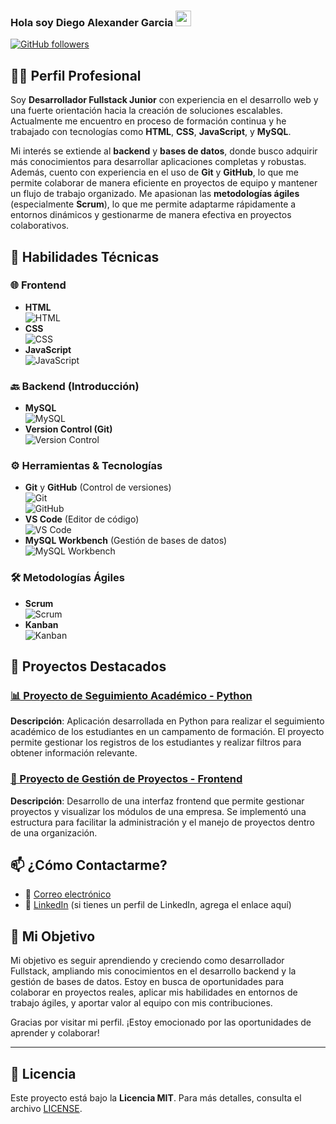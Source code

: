 
### Hola soy Diego Alexander Garcia <img src="https://media.giphy.com/media/hvRJCLFzcasrR4ia7z/giphy.gif" width="25px">

[![GitHub followers](https://img.shields.io/github/followers/DiegoAlexanderGarcia?label=Follow&style=social)](https://github.com/DiegoAlexanderGarcia)

## 👨‍💻 Perfil Profesional

Soy **Desarrollador Fullstack Junior** con experiencia en el desarrollo web y una fuerte orientación hacia la creación de soluciones escalables. Actualmente me encuentro en proceso de formación continua y he trabajado con tecnologías como **HTML**, **CSS**, **JavaScript**, y **MySQL**. 

Mi interés se extiende al **backend** y **bases de datos**, donde busco adquirir más conocimientos para desarrollar aplicaciones completas y robustas. Además, cuento con experiencia en el uso de **Git** y **GitHub**, lo que me permite colaborar de manera eficiente en proyectos de equipo y mantener un flujo de trabajo organizado. Me apasionan las **metodologías ágiles** (especialmente **Scrum**), lo que me permite adaptarme rápidamente a entornos dinámicos y gestionarme de manera efectiva en proyectos colaborativos.

## 🔧 Habilidades Técnicas

### 🌐 Frontend
- **HTML**  
  ![HTML](https://img.shields.io/badge/HTML-5-FF5733?logo=html5)
- **CSS**  
  ![CSS](https://img.shields.io/badge/CSS-3-2965F1?logo=css3)
- **JavaScript**  
  ![JavaScript](https://img.shields.io/badge/JavaScript-ES6-F7DF1E?logo=javascript)

### 🔙 Backend (Introducción)
- **MySQL**  
  ![MySQL](https://img.shields.io/badge/MySQL-8.0-4479A1?logo=mysql)
- **Version Control (Git)**  
  ![Version Control](https://img.shields.io/badge/Version%20Control-Git-4C1B8A?logo=git)

### ⚙️ Herramientas & Tecnologías
- **Git** y **GitHub** (Control de versiones)  
  ![Git](https://img.shields.io/badge/Git-F05032?logo=git&logoColor=white)  
  ![GitHub](https://img.shields.io/badge/GitHub-181717?logo=github&logoColor=white)
- **VS Code** (Editor de código)  
  ![VS Code](https://img.shields.io/badge/VS%20Code-007ACC?logo=visualstudiocode&logoColor=white)
- **MySQL Workbench** (Gestión de bases de datos)  
  ![MySQL Workbench](https://img.shields.io/badge/MySQL%20Workbench-4479A1?logo=mysql&logoColor=white)

### 🛠 Metodologías Ágiles
- **Scrum**  
  ![Scrum](https://img.shields.io/badge/Scrum-FF6600?logo=trello&logoColor=white)
- **Kanban**  
  ![Kanban](https://img.shields.io/badge/Kanban-0079BF?logo=trello&logoColor=white)
  
## 🚀 Proyectos Destacados

### [📊 Proyecto de Seguimiento Académico - Python](https://github.com/CamiloMachuca/Proyecto_pythom_MachucaCamilo_GarciaDiego.git)  
**Descripción**: Aplicación desarrollada en Python para realizar el seguimiento académico de los estudiantes en un campamento de formación. El proyecto permite gestionar los registros de los estudiantes y realizar filtros para obtener información relevante.

### [🔧 Proyecto de Gestión de Proyectos - Frontend](https://github.com/JhonatanOmana/PROYECTO-FILTRO_GARCIADIEGO_OMA-AJHONATAN.git)  
**Descripción**: Desarrollo de una interfaz frontend que permite gestionar proyectos y visualizar los módulos de una empresa. Se implementó una estructura para facilitar la administración y el manejo de proyectos dentro de una organización.

## 📫 ¿Cómo Contactarme?

- 📧 [Correo electrónico](mailto:dggarcia855@gmail.com)  
- 💬 [LinkedIn](#) (si tienes un perfil de LinkedIn, agrega el enlace aquí)  

## 🌱 Mi Objetivo

Mi objetivo es seguir aprendiendo y creciendo como desarrollador Fullstack, ampliando mis conocimientos en el desarrollo backend y la gestión de bases de datos. Estoy en busca de oportunidades para colaborar en proyectos reales, aplicar mis habilidades en entornos de trabajo ágiles, y aportar valor al equipo con mis contribuciones.

Gracias por visitar mi perfil. ¡Estoy emocionado por las oportunidades de aprender y colaborar!

---

## 📜 Licencia

Este proyecto está bajo la **Licencia MIT**. Para más detalles, consulta el archivo [LICENSE](LICENSE).
